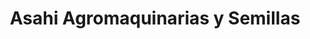 ---
title: "Asahi Agromaquinarias y Semillas"
url: /obera/asahi-agromaquinarias-y-semillas/
shop: Landwirtschaftlich
---